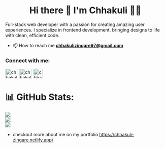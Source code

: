 <h1 align='center'> Hi there 👋 I'm Chhakuli 👨‍💻</h1
<h3 align="center">Full-stack web developer with a passion for creating amazing user experiences. I specialize in frontend development, bringing designs to life with clean, efficient code.</h3>



- 📫 How to reach me **chhakulizingare97@gmail.com**

<h3 align="left">Connect with me:</h3>
<p align="left">
<a href="https://www.linkedin.com/in/chhakuli-zingare-322986234/" target="_blank"><img align="center" src="https://raw.githubusercontent.com/rahuldkjain/github-profile-readme-generator/master/src/images/icons/Social/linked-in-alt.svg" alt="chhakuli" height="30" width="40" /></a>
<a href="https://x.com/ChhakuliZingare" target="_blank"><img align="center" src="https://raw.githubusercontent.com/rahuldkjain/github-profile-readme-generator/master/src/images/icons/Social/twitter.svg" alt="chhakuli" height="30" width="40" /></a>
<a href="https://hashnode.com/@chhakuli" target="_blank"><img align="center" src="https://i.imgur.com/Kk7UZfp.png" alt="chhakuli" height="30" width="30" /></a>
</p>

# 📊 GitHub Stats:
![](https://github-readme-stats.vercel.app/api?username=chhakuli123&theme=nightowl&hide_border=false&include_all_commits=true&count_private=true)<br/>
![](https://github-readme-streak-stats.herokuapp.com/?user=chhakuli123&theme=nightowl&hide_border=false)<br/>
![](https://github-readme-stats.vercel.app/api/top-langs/?username=chhakuli123&theme=nightowl&hide_border=false&include_all_commits=true&count_private=true&layout=compact)

- checkout more about me on my portfolio
https://chhakuli-zingare.netlify.app/
